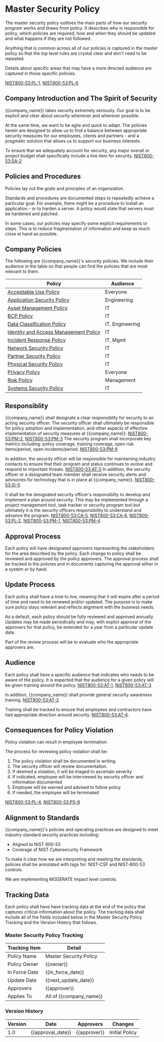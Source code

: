 # Master Security Policy

The master security policy outlines the main parts of how our security program works and draws from policy.  It describes who is responsible for policy, which policies are required, how and when they should be updated and what happens if they are not followed.

Anything that is common across all of our policies is captured in the master policy so that the top level rules are crystal clear and don't need to be repeated.

Details about specific areas that may have a more directed audience are captured in those specific policies.

[NIST800-53:PL-1](https://nvd.nist.gov/800-53/Rev4/control/PL-1), [NIST800-53:PL-6](https://nvd.nist.gov/800-53/Rev4/control/PL-6)

## Company Introduction and The Spirit of Security

{{company_name}} takes security extremely seriously.  Our goal is to be explicit and clear about security whenever and wherever possible.

At the same time, we want to be agile and quick to adapt.  The policies herein are designed to allow us to find a balance between appropriate security measures for our employees, clients and partners - and a pragmatic solution that allows us to support our business interests.

To ensure that we adequately account for security, any major overall or project budget shall specifically include a line item for security.  [NIST800-53:SA-2](https://nvd.nist.gov/800-53/Rev4/control/SA-2)

## Policies and Procedures

Policies lay out the goals and principles of an organization.

Standards and procedures are documented steps to repeatedly achieve a particular goal.  For example, there might be a procedure to install an application - or to harden a server.  A policy would state that servers must be hardened and patched.

In some cases, our policies may specify some explicit requirements or steps.  This is to reduce fragmentation of information and keep as much close at hand as possible.

## Company Policies

The following are {{company_name}}'s security policies.  We include their audience in the table so that people can find the policies that are most relevant to them.

| Policy | Audience |
|--------|----------|
| [Acceptable Use Policy](policies/Acceptable_Use_Policy.md) | Everyone |
| [Application Security Policy](policies/Application_Security_Policy.md) | Engineering |
| [Asset Management Policy](policies/Asset_Management_Policy.md) | IT |
| [BCP Policy](policies/BCP_Policy.md) | IT |
| [Data Classification Policy](policies/Data_Classification_Policy.md) | IT, Engineering |
| [Identity and Access Management Policy](policies/IAM_Policy.md) | IT |
| [Incident Response Policy](policies/Incident_Response_Policy.md) | IT, Mgmt |
| [Network Security Policy](policies/Network_Security_Policy.md) | IT |
| [Partner Security Policy](policies/Partner_Security_Policy.md) | IT |
| [Physical Security Policy](policies/Physical_Security_Policy.md) | IT |
| [Privacy Policy](policies/Privacy_Policy.md) | Everyone |
| [Risk Policy](policies/Risk_Policy.md) | Management |
| [Systems Security Policy](policies/Systems_Security_Policy.md) | IT |

## Responsiblity

{{company_name}} shall designate a clear responsiblity for security to an acting security officer.  The security officer shall ultimately be responsible for policy adoption and implementation, and other aspects of effective implementation of security measures at {{company_name}}. [NIST800-53:PM-2](https://nvd.nist.gov/800-53/Rev4/control/PM-2), [NIST800-53:PM-3](https://nvd.nist.gov/800-53/Rev4/control/PM-3) The security program shall incorporate key metrics including:  policy coverage, training coverage, open risk items/period, open incidents/period. [NIST800-53:PM-6](https://nvd.nist.gov/800-53/Rev4/control/PM-6)

In addition, the security officer will be responsible for maintaining industry contacts to ensure that their program and status continues to evolve and respond to important threats. [NIST800-53:AT-5](https://nvd.nist.gov/800-53/Rev4/control/AT-5)  In addition, the security officer or a designated team member shall receive security alerts and advisories for technology that is in place at {{company_name}}. [NIST800-53:SI-5](https://nvd.nist.gov/800-53/Rev4/control/SI-5)

It shall be the designated security officer's responsibilty to develop and implement a plan around security.  This may be implemented through a project management tool, task tracker or security program tool but ultimately it is the security officers responsibility to understand and advance the program. [NIST800-53:CA-5](https://nvd.nist.gov/800-53/Rev4/control/CA-5), [NIST800-53:CA-6](https://nvd.nist.gov/800-53/Rev4/control/CA-6), [NIST800-53:PL-2](https://nvd.nist.gov/800-53/Rev4/control/PL-2),
[NIST800-53:PM-1](https://nvd.nist.gov/800-53/Rev4/control/PM-1), [NIST800-53:PM-4](https://nvd.nist.gov/800-53/Rev4/control/PM-4)

## Approval Process

Each policy will have designated approvers representing the stakeholders for the area described by the policy.  Each change to policy shall be reviewed and approved by the policy approvers.  The approval process shall be tracked in the policies and in documents capturing the approval either in a system or by hand.

## Update Process

Each policy shall have a time to live, meaning that it will expire after a period of time and need to be renewed and/or updated.  The purpose is to make sure policy stays relevant and reflects alignment with the business needs.

As a default, each policy should be fully reviewed and approved annually.  Updates may be made periodically and may, with explict approval of the approvers for that policy, be extended for a year from a particular update date.

Part of the review process will be to evaluate who the appropriate approvers are.

## Audience

Each policy shall have a specific audience that indicates who needs to be aware of the policy.  It is expected that the audience for a given policy will be given training around the policy.  [NIST800-53:AT-1](https://nvd.nist.gov/800-53/Rev4/control/AT-1), [NIST800-53:AT-3](https://nvd.nist.gov/800-53/Rev4/control/AT-3)

In addition, {{company_name}} shall provide general security awareness training. [NIST800-53:AT-2](https://nvd.nist.gov/800-53/Rev4/control/AT-2)

Training shall be tracked to ensure that employees and contractors have had appropriate direction around security.  [NIST800-53:AT-4](https://nvd.nist.gov/800-53/Rev4/control/AT-4).  

## Consequences for Policy Violation

Policy violation can result in employee termination.

The process for reviewing policy violation shall be:

1. The policy violation shall be documented in writing.
1. The security officer will review documentation.
1. If deemed a violation, it will be triaged to ascertain severity
1. If indicated, employee will be interviewed by security officer and information documented
1. Employee will be warned and advised to follow policy
1. If needed, the employee will be terminated

[NIST800-53:PL-4](https://nvd.nist.gov/800-53/Rev4/control/PL-4),
[NIST800-53:PS-8](https://nvd.nist.gov/800-53/Rev4/control/PS-8)

## Alignment to Standards

{{company_name}}'s policies and operating practices are designed to meet industry standard security practices including:

* Aligned to NIST 800-53
* Coverage of NIST Cybersecurity Framework

To make it clear how we are interpreting and meeting the standards, policies shall be annotated with tags for:  NIST-CSF and NIST-800-53 controls.

We are implementing MODERATE Impact level controls.

## Tracking Data

Each policy shall have have tracking data at the end of the policy that captures critical information about the policy.  The tracking data shall include all of the fields included below in the Master Security Policy Tracking and the Version History that follows.

### Master Security Policy Tracking

| Tracking Item   | Detail |
|-----------------|--------|
| Policy Name     | Master Security Policy |
| Policy Owner    | {{owner}}  |
| In Force Date   | {{in_force_date}} |
| Update Date     | {{next_update_date}} |
| Approvers       | {{approver}} |
| Applies To      | All of {{company_name}} |

### Version History

| Version | Date | Approvers | Changes |
|--|--|--|--|
| 1.0 | {{approval_date}} | {{approver}} | Initial Policy |
